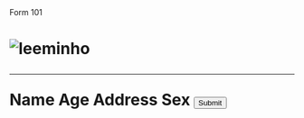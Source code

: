 <!DOCTYPE html>
<html lang="en">
<head>
  <meta charset=UTF"8">
  <meta name="viewport" content="widht=device=widht, initial-scale.8">
  <tittle>Form 101</tittle>
</head>
<body>
  <h1 align="leeminho-southkorean actor and singer"</h1>
  <img src=https://static.toiimg.com/thumb/msid-95488123,imgsize-22294,width-200,height-300,resizemode-6/95488123.jpg alt="leeminho">
  <hr>
    <form>
    <tr>
      <th>Name</th>
      <th>Age</th>
    </tr>
    <tr>
      <td>Address</td>
      <td>Sex</td>
    </tr>
  <input type="submit">
      </form>
  </body>
  </html>
